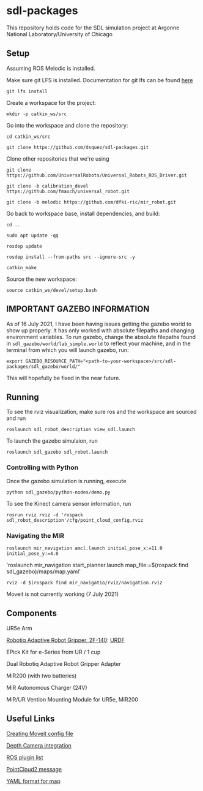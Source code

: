 # sdl-packages

This repository holds code for the SDL simulation project at Argonne National Laboratory/University of Chicago

## Setup
Assuming ROS Melodic is installed.

Make sure git LFS is installed. Documentation for git lfs can be found [here](https://git-lfs.github.com/)

`git lfs install`

Create a workspace for the project:

`mkdir -p catkin_ws/src`

Go into the workspace and clone the repository:

`cd catkin_ws/src`

`git clone https://github.com/dsquez/sdl-packages.git`

Clone other repositories that we're using

`git clone https://github.com/UniversalRobots/Universal_Robots_ROS_Driver.git`

`git clone -b calibration_devel https://github.com/fmauch/universal_robot.git`

`git clone -b melodic https://github.com/dfki-ric/mir_robot.git`

Go back to workspace base, install dependencies, and build:

`cd ..`

`sudo apt update -qq`

`rosdep update`

`rosdep install --from-paths src --ignore-src -y`

`catkin_make`

Source the new workspace:

`source catkin_ws/devel/setup.bash`

## IMPORTANT GAZEBO INFORMATION
As of 16 July 2021, I have been having issues getting the gazebo world to show up properly. It has only worked with absolute filepaths and changing environment variables. To run gazebo, change the absolute filepaths found in `sdl_gazebo/world/lab_simple.world` to reflect your machine, and in the terminal from which you will launch gazebo, run:

`export GAZEBO_RESOURCE_PATH="<path-to-your-workspace>/src/sdl-packages/sdl_gazebo/world/"`

This will hopefully be fixed in the near future.

## Running
To see the rviz visualization, make sure ros and the workspace are sourced and run

`roslaunch sdl_robot_description view_sdl.launch`

To launch the gazebo simulaion, run

`roslaunch sdl_gazebo sdl_robot.launch`

### Controlling with Python
Once the gazebo simulation is running, execute

`python sdl_gazebo/python-nodes/demo.py`

To see the Kinect camera sensor information, run

`rosrun rviz rviz -d 'rospack sdl_robot_description'/cfg/point_cloud_config.rviz`

### Navigating the MIR

`roslaunch mir_navigation amcl.launch initial_pose_x:=11.0 initial_pose_y:=4.0`

'roslaunch mir_navigation start_planner.launch     map_file:=$(rospack find sdl_gazebo)/maps/map.yaml'

`rviz -d $(rospack find mir_navigatio/rviz/navigation.rviz`

Moveit is not currently working (7 July 2021)

## Components
UR5e Arm

[Robotiq Adaptive Robot Gripper, 2F-140](https://robotiq.com/products/2f85-140-adaptive-robot-gripper?ref=nav_product_new_button): [URDF](https://github.com/Improbable-AI/airobot/blob/master/src/airobot/urdfs/ur5e_2f140_pybullet.urdf)

EPick Kit for e-Series from UR / 1 cup

Dual Robotiq Adaptive Robot Gripper Adapter

MiR200 (with two batteries)

MiR Autonomous Charger (24V)

MiR/UR Vention Mounting Module for UR5e, MiR200

## Useful Links
[Creating Moveit config file](http://docs.ros.org/en/melodic/api/moveit_tutorials/html/doc/setup_assistant/setup_assistant_tutorial.html)

[Depth Camera integration](http://gazebosim.org/tutorials?tut=ros_depth_camera&cat=connect_ros)

[ROS plugin list](http://gazebosim.org/tutorials?tut=ros_gzplugins&cat=connect_ros)

[PointCloud2 message](http://docs.ros.org/en/melodic/api/sensor_msgs/html/msg/PointCloud2.html)

[YAML format for map](https://wiki.ros.org/map_server)
